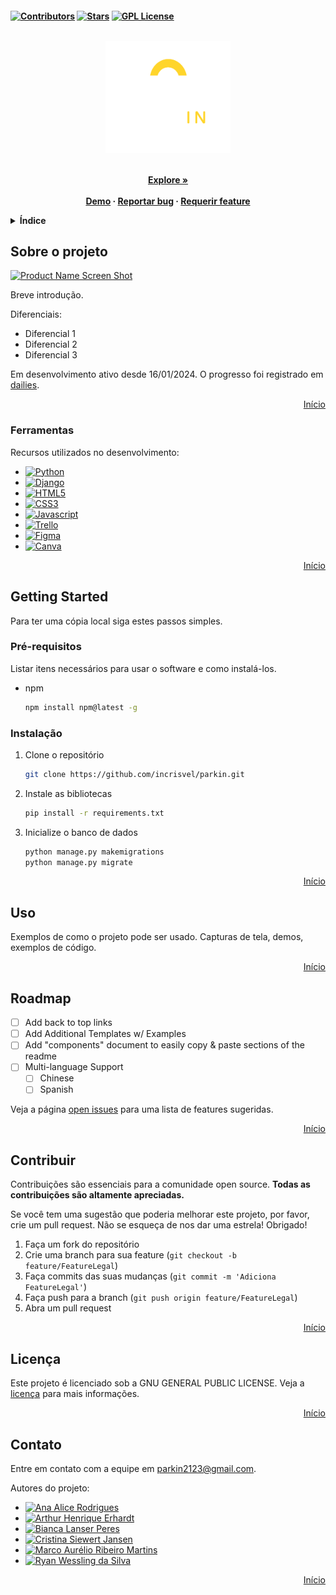 <h4 id="readme-top">

[![Contributors][contributors-shield]][contributors-url]
[![Stars][stars-shield]][stars-url]
[![GPL License][license-shield]][license-url]


<br />
<div align="center">
  <a href="https://github.com/incrisvel/parkin">
    <img src="main/static/img/logo_branca.png" alt="Logo" width="200" height="180" >
  </a>
  


  <p align="center">
    <br />
    <a href="https://github.com/incrisvel/parkin.git"><strong>Explore »</strong></a>
    <br />
    <br />
    <a href="https://github.com/incrisvel/parkin">Demo</a>
    ·
    <a href="https://github.com/incrisvel/parkin/issues">Reportar bug</a>
    ·
    <a href="https://github.com/incrisvel/parkin/issues">Requerir feature</a>
  </p>
</div>

<details>
  <summary>Índice</summary>
  <ol>
    <li>
      <a href="#sobre-o-projeto">Sobre o projeto</a>
      <ul>
        <li><a href="#ferramentas">Ferramentas</a></li>
      </ul>
    </li>
    <li>
      <a href="#getting-started">Getting Started</a>
      <ul>
        <li><a href="#pré-requisitos">Pré-requisitos</a></li>
        <li><a href="#instalação">Instalação</a></li>
      </ul>
    </li>
    <li><a href="#uso">Uso</a></li>
    <li><a href="#roadmap">Roadmap</a></li>
    <li><a href="#contribuir">Contribuir</a></li>
    <li><a href="#licença">Licença</a></li>
    <li><a href="#contato">Contato</a></li>
  </ol>
</details>



## Sobre o projeto

[![Product Name Screen Shot][product-screenshot]](https://example.com)


Breve introdução.

Diferenciais:
* Diferencial 1
* Diferencial 2
* Diferencial 3


Em desenvolvimento ativo desde 16/01/2024. O progresso foi registrado em [dailies](DAILIES.md).


<p align="right"><a href="#readme-top">Início</a></p>



### Ferramentas

Recursos utilizados no desenvolvimento:

* [![Python][Python.com]][Python-url]
* [![Django][Django.com]][Django-url]
* [![HTML5][HTML5.com]][HTML5-url]
* [![CSS3][CSS3.com]][CSS3-url]
* [![Javascript][Javascript.com]][Javascript-url]
* [![Trello][Trello.com]][Trello-url]
* [![Figma][Figma.com]][Figma-url]
* [![Canva][Canva.com]][Canva-url]

<p align="right"><a href="#readme-top">Início</a></p>



## Getting Started

Para ter uma cópia local siga estes passos simples.

### Pré-requisitos

Listar itens necessários para usar o software e como instalá-los.
* npm
  ```sh
  npm install npm@latest -g
  ```

### Instalação

1. Clone o repositório
   ```sh
   git clone https://github.com/incrisvel/parkin.git
   ```
2. Instale as bibliotecas
   ```sh
   pip install -r requirements.txt
   ```
3. Inicialize o banco de dados
   ```sh
   python manage.py makemigrations
   python manage.py migrate
   ```

<p align="right"><a href="#readme-top">Início</a></p>



## Uso

Exemplos de como o projeto pode ser usado. Capturas de tela, demos, exemplos de código.

<p align="right"><a href="#readme-top">Início</a></p>



## Roadmap

- [ ] Add back to top links
- [ ] Add Additional Templates w/ Examples
- [ ] Add "components" document to easily copy & paste sections of the readme
- [ ] Multi-language Support
    - [ ] Chinese
    - [ ] Spanish

Veja a página [open issues](https://github.com/incrisvel/parkin/issues) para uma lista de features sugeridas.

<p align="right"><a href="#readme-top">Início</a></p>



## Contribuir

Contribuições são essenciais para a comunidade open source. **Todas as contribuições são altamente apreciadas.**

Se você tem uma sugestão que poderia melhorar este projeto, por favor, crie um pull request. Não se esqueça de nos dar uma estrela! Obrigado!

  1.  Faça um fork do repositório
  2.  Crie uma branch para sua feature  (`git checkout -b feature/FeatureLegal`)
  3.  Faça commits das suas mudanças  (`git commit -m 'Adiciona FeatureLegal'`)
  4.  Faça push para a branch  (`git push origin feature/FeatureLegal`)
  5.  Abra um pull request

<p align="right"><a href="#readme-top">Início</a></p>



## Licença

Este projeto é licenciado sob a GNU GENERAL PUBLIC LICENSE. Veja a [licença](LICENSE) para mais informações.

<p align="right"><a href="#readme-top">Início</a></p>



## Contato


Entre em contato com a equipe em parkin2123@gmail.com.

Autores do projeto:

- [![Ana Alice Rodrigues][AAR.com]][AAR-url]
- [![Arthur Henrique Erhardt][AHE.com]][AHE-url]
- [![Bianca Lanser Peres][BLP.com]][BLP-url] 
- [![Cristina Siewert Jansen][CSJ.com]][CSJ-url] 
- [![Marco Aurélio Ribeiro Martins][MARM.com]][MARM-url]
- [![Ryan Wessling da Silva][RWS.com]][RWS-url]


<p align="right"><a href="#readme-top">Início</a></p>



[contributors-shield]: https://img.shields.io/github/contributors/incrisvel/parkin.svg?style=for-the-badge
[contributors-url]: https://github.com/incrisvel/parkin/graphs/contributors
[stars-shield]: https://img.shields.io/github/stars/incrisvel/parkin.svg?style=for-the-badge
[stars-url]: https://github.com/incrisvel/parkin/stargazers
[license-shield]: https://img.shields.io/badge/license-GPL-yellow?style=for-the-badge
[license-url]: https://github.com/incrisvel/parkin/tree/main?tab=GPL-3.0-1-ov-file#GPL-3.0-1-ov-file

[product-screenshot]: images/screenshot.png

[Figma.com]: https://img.shields.io/badge/Figma-F24E1E?style=for-the-badge&logo=figma&logoColor=white
[Figma-url]: https://www.figma.com 
[Canva.com]: https://img.shields.io/badge/Canva-%2300C4CC.svg?&style=for-the-badge&logo=Canva&logoColor=white
[Canva-url]: https://www.canva.com 
[Django.com]: https://img.shields.io/badge/Django-092E20?style=for-the-badge&logo=django&logoColor=green
[Django-url]: https://www.djangoproject.com/
[HTML5.com]: https://img.shields.io/badge/HTML5-E34F26?style=for-the-badge&logo=html5&logoColor=white
[HTML5-url]: https://html.com
[CSS3.com]: https://img.shields.io/badge/CSS3-1572B6?style=for-the-badge&logo=css3&logoColor=white
[CSS3-url]: https://www.w3.org/TR/CSS/#css
[Javascript.com]: https://img.shields.io/badge/JavaScript-323330?style=for-the-badge&logo=javascript&logoColor=F7DF1E
[Javascript-url]: https://ecma-international.org/publications-and-standards/standards/ecma-262/
[Python.com]: https://img.shields.io/badge/Python-FFD43B?style=for-the-badge&logo=python&logoColor=blue
[Python-url]: https://www.python.org/
[Trello.com]: https://img.shields.io/badge/Trello-0052CC?style=for-the-badge&logo=trello&logoColor=white
[Trello-url]: https://trello.com

[AAR.com]: https://img.shields.io/badge/Ana_Alice_Rodrigues-blue?style=for-the-badge
[AAR-url]: https://linktr.ee/anaeanali5
[AHE.com]: https://img.shields.io/badge/Arthur_Henrique_Erhardt-grey?style=for-the-badge
[AHE-url]: https://linktr.ee/arthurerhardt
[BLP.com]: https://img.shields.io/badge/Bianca_Lanser_Peres-yellow?style=for-the-badge
[BLP-url]: https://linktr.ee/bia_peres
[CSJ.com]: https://img.shields.io/badge/Cristina_Siewert_Jansen-blue?style=for-the-badge
[CSJ-url]: https://linktr.ee/cristinasj
[MARM.com]: https://img.shields.io/badge/Marco_Aur%C3%A9lio_Ribeiro_Martins-grey?style=for-the-badge
[MARM-url]: https://linktr.ee/marco.arm
[RWS.com]: https://img.shields.io/badge/Ryan_Wessling_da_Silva-yellow?style=for-the-badge
[RWS-url]: https://linktr.ee/ryanwds101